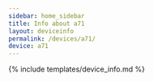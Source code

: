 ```yaml
---
sidebar: home_sidebar
title: Info about a71
layout: deviceinfo
permalink: /devices/a71/
device: a71
---
```

{% include templates/device_info.md %}

